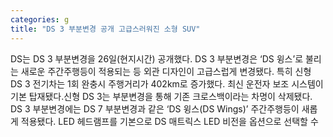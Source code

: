 ```yaml
---
categories: g
title: "DS 3 부분변경 공개 고급스러워진 소형 SUV"
---
```

DS는 DS 3 부분변경을 26일(현지시간) 공개했다. DS 3 부분변경은 ‘DS 윙스’로 불리는 새로운 주간주행등이 적용되는 등 외관 디자인이 고급스럽게 변경됐다. 특히 신형 DS 3 전기차는 1회 완충시 주행거리가 402km로 증가했다. 최신 운전자 보조 시스템이 기본 탑재됐다.신형 DS 3는 부분변경을 통해 기존 크로스백이라는 차명이 삭제됐다. DS 3 부분변경에는 DS 7 부분변경과 같은 ‘DS 윙스(DS Wings)’ 주간주행등이 새롭게 적용됐다. LED 헤드램프를 기본으로 DS 매트릭스 LED 비전을 옵션으로 선택할 수
